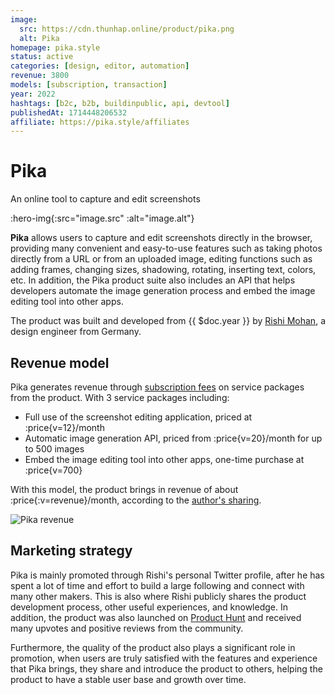 ```yaml
---
image:
  src: https://cdn.thunhap.online/product/pika.png
  alt: Pika
homepage: pika.style
status: active
categories: [design, editor, automation]
revenue: 3800
models: [subscription, transaction]
year: 2022
hashtags: [b2c, b2b, buildinpublic, api, devtool]
publishedAt: 1714448206532
affiliate: https://pika.style/affiliates
---
```


# Pika

An online tool to capture and edit screenshots

:hero-img{:src="image.src" :alt="image.alt"}

__Pika__ allows users to capture and edit screenshots directly in the browser, providing many convenient and easy-to-use features such as taking photos directly from a URL or from an uploaded image, editing functions such as adding frames, changing sizes, shadowing, rotating, inserting text, colors, etc. In addition, the Pika product suite also includes an API that helps developers automate the image generation process and embed the image editing tool into other apps.

The product was built and developed from {{ $doc.year }} by [Rishi Mohan](https://twitter.com/thelifeofrishi), a design engineer from Germany.

## Revenue model

Pika generates revenue through [subscription fees](https://pika.style/pricing) on service packages from the product. With 3 service packages including:

- Full use of the screenshot editing application, priced at :price{v=12}/month
- Automatic image generation API, priced from :price{v=20}/month for up to 500 images
- Embed the image editing tool into other apps, one-time purchase at :price{v=700}

With this model, the product brings in revenue of about :price{:v=revenue}/month, according to the [author's sharing](https://www.starterstory.com/stories/pika).

![Pika revenue](https://pbs.twimg.com/media/GLwgvSQXAAAccRj?format=jpg&name=4096x4096)

## Marketing strategy

Pika is mainly promoted through Rishi's personal Twitter profile, after he has spent a lot of time and effort to build a large following and connect with many other makers. This is also where Rishi publicly shares the product development process, other useful experiences, and knowledge. In addition, the product was also launched on [Product Hunt](https://www.producthunt.com/products/codezen#pika-2) and received many upvotes and positive reviews from the community.

Furthermore, the quality of the product also plays a significant role in promotion, when users are truly satisfied with the features and experience that Pika brings, they share and introduce the product to others, helping the product to have a stable user base and growth over time.
